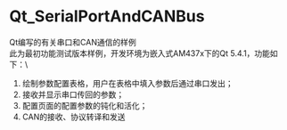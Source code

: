 # Qt_SerialPortAndCANBus
Qt编写的有关串口和CAN通信的样例\
此为最初功能测试版本样例，开发环境为嵌入式AM437x下的Qt 5.4.1，功能如下：\
1. 绘制参数配置表格，用户在表格中填入参数后通过串口发出；
2. 接收并显示串口传回的参数；
3. 配置页面的配置参数的钝化和活化；
4. CAN的接收、协议转译和发送

